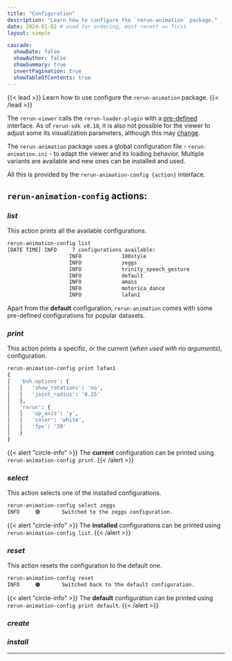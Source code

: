 ```yaml
---
title: "Configuration"
description: "Learn how to configure the `rerun-animation` package."
date: 2024-01-02 # used for ordering, most recent == first
layout: simple

cascade:
  showDate: false
  showAuthor: false
  showSummary: true
  invertPagination: true
  showTableOfContents: true
---
```


{{< lead >}}
Learn how to use configure the `rerun-animation` package.
{{< /lead >}}

<!-- ![Screenshots](feature.svg) -->

The `rerun-viewer` calls the `rerun-loader-plugin` with a [pre-defined](https://rerun.io/docs/reference/data-loaders/overview) interface.
As of `rerun-sdk v0.18`, it is also not possible for the viewer to adjust some its visualization parameters, although this may [change](https://rerun.io/docs/reference/roadmap).

The `rerun-animation` package uses a global configuration file - `rerun-animation.ini` - to adapt the viewer and its loading behavior. 
Multiple variants are available and new ones can be installed and used.

All this is provided by the `rerun-animation-config {action}` interface.

## `rerun-animation-config` actions:

### _list_

This action prints all the available configurations.

```sh
rerun-animation-config list
[DATE TIME] INFO     7 configurations available:
                    INFO             100style
                    INFO             zeggs
                    INFO             trinity_speech_gesture
                    INFO             default
                    INFO             amass
                    INFO             motorica_dance
                    INFO             lafan1
```

<!-- <div id="termynal" data-termynal data-ty-lineDelay="700">
    <span data-ty="input">rerun-animation-config list</span>    
    <span data-ty>[DATE TIME] INFO     7 configurations available:</span>
    <span data-ty>amass</span>
    <span data-ty>lafan1</span>
    <span data-ty>zeggs</span>
    <span data-ty>default</span>
    <span data-ty>100style</span>
    <span data-ty>motorica_dance</span>
    <span data-ty>trinity_speech_gesture</span>    
</div> -->

Apart from the **default** configuration, `rerun-animation` comes with some pre-defined configurations for popular datasets.

### _print_

This action prints a specific, or the current (_when used with no arguments_), configuration.
<!-- 
```sh
rerun-animation-config print
{
│   'body': {
│   │   'type': 'smpl',
│   │   'pose_type': 'rotmat',
│   │   'use_pose_blendshapes': 'no',
│   │   'up_axis': 'y',
│   │   'show_rotations': 'no'
│   },
│   'smpl.file.keys': {
│   │   'shape': 'betas',
│   │   'pose': 'joint_rotation_matrices',
│   │   'gender': '',
│   │   'translation': 'root_position',
│   │   'rotation': '',
│   │   'fps': 'mocap_frame_rate',
│   │   'use_pose_blendshapes': 'no',
│   │   'up_axis': 'y',
│   │   'show_rotations': 'no'
│   },
│   'smpl.options': {
│   │   'use_pose_blendshapes': 'no',
│   │   'color': 'magenta',
│   │   'gender': '',
│   │   'pose_type': 'rotmat',
│   │   'up_axis': 'y',
│   │   'show_rotations': 'no'
│   },
│   'smplh.file.keys': {
│   │   'shape': 'betas',
│   │   'pose': 'pose_body',
│   │   'gender': 'gender',
│   │   'translation': 'trans',
│   │   'rotation': 'root_orient',
│   │   'hands': 'pose_hand',
│   │   'fps': 'mocap_frame_rate',
│   │   'use_pose_blendshapes': 'no',
│   │   'up_axis': 'y',
│   │   'show_rotations': 'no'
│   },
│   'smplh.options': {
│   │   'use_pose_blendshapes': 'yes',
│   │   'color': 'green',
│   │   'gender': '',
│   │   'pose_type': 'axisangle',
│   │   'up_axis': 'y',
│   │   'show_rotations': 'no'
│   },
│   'bvh.options': {
│   │   'show_rotations': 'no',
│   │   'joint_radius': '0.25',
│   │   'use_pose_blendshapes': 'no',
│   │   'up_axis': 'y'
│   },
│   'rerun': {
│   │   'up_axis': 'y',
│   │   'color': 'yellow',
│   │   'fps': '30',
│   │   'use_pose_blendshapes': 'no',
│   │   'show_rotations': 'no'
│   }
}
``` -->

```sh
rerun-animation-config print lafan1
{
│   'bvh.options': {
│   │   'show_rotations': 'no',
│   │   'joint_radius': '0.25'
│   },
│   'rerun': {
│   │   'up_axis': 'y',
│   │   'color': 'white',
│   │   'fps': '30'
│   }
}
```

{{< alert "circle-info" >}}
The **current** configuration can be printed using `rerun-animation-config print`.
{{< /alert >}}

### _select_

This action selects one of the installed configurations.


```sh
rerun-animation-config select zeggs
INFO     🟢       Switched to the zeggs configuration.
```

{{< alert "circle-info" >}}
The **installed** configurations can be printed using `rerun-animation-config list`.
{{< /alert >}}

### _reset_

This action resets the configuration to the default one.

```sh
rerun-animation-config reset
INFO     🟠       Switched back to the default configuration.
```

{{< alert "circle-info" >}}
The **default** configuration can be printed using `rerun-animation-config print default`.
{{< /alert >}}

### _create_


### _install_



---